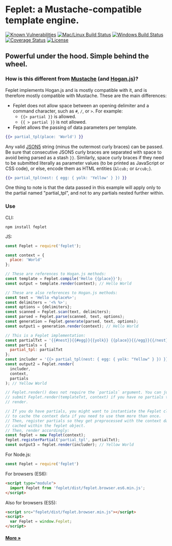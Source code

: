 # Feplet: a Mustache-compatible template engine.

[![Known Vulnerabilities][snyk-image]][snyk-url]
[![Mac/Linux Build Status][travis-image]][travis-url]
[![Windows Build Status][appveyor-image]][appveyor-url]
[![Coverage Status][coveralls-image]][coveralls-url]
[![License][license-image]][license-url]

## Powerful under the hood. Simple behind the wheel.

### How is this different from <a href="https://mustache.github.io/mustache.5.html" target="_blank">Mustache</a> (and <a href="https://github.com/twitter/hogan.js#readme" target="_blank">Hogan.js</a>)?

Feplet implements Hogan.js and is mostly compatible with it, and is therefore 
mostly compatible with Mustache. These are the main differences:

* Feplet does not allow space between an opening delimiter and a command 
  character, such as `#`, `/`, or `>`. For example:
  * `{{> partial }}` is allowed.
  * `{{ > partial }}` is not allowed.
* Feplet allows the passing of data parameters per template.

```handlebars
{{> partial_tpl(place: 'World') }}
```

Any valid <a href="http://json5.org" target="_blank">JSON5</a> string (minus the 
outermost curly braces) can be passed. Be sure that consecutive JSON5 curly 
braces are separated with space to avoid being parsed as a stash `}}`. Similarly, 
space curly braces if they need to be submitted literally as parameter values 
(to be printed as JavaScript or CSS code), or else, encode them as HTML entities 
(`&lcub;` or `&rcub;`).

```handlebars
{{> partial_tpl(nest: { egg: { yolk: 'Yellow' } }) }}
```

One thing to note is that the data passed in this example will apply only to the 
partial named "partial\_tpl", and not to any partials nested further within.

### Use

CLI:

```shell
npm install feplet
```

JS:

```javascript
const Feplet = require('feplet');

const context = {
  place: 'World'
};

// These are references to Hogan.js methods:
const template = Feplet.compile('Hello {{place}}');
const output = template.render(context); // Hello World

// These are also references to Hogan.js methods:
const text = 'Hello <%place%>';
const delimiters = '<% %>';
const options = {delimiters};
const scanned = Feplet.scan(text, delimiters);
const parsed = Feplet.parse(scanned, text, options);
const generation = Feplet.generate(parsed, text, options);
const output1 = generation.render(context); // Hello World

// This is a Feplet implementation:
const partialTxt = '{{#nest}}{{#egg}}{{yolk}} {{place}}{{/egg}}{{/nest}}';
const partials = {
  partial_tpl: partialTxt
};
const includer = '{{> partial_tpl(nest: { egg: { yolk: "Yellow" } }) }}';
const output2 = Feplet.render(
  includer,
  context,
  partials
); // Yellow World

// Feplet.render() does not require the `partials` argument. You can just
// submit Feplet.render(templateTxt, context) if you have no partials to
// render.

// If you do have partials, you might want to instantiate the Feplet class
// to cache the context data if you need to use them more than once.
// Then, register partials so they get preprocessed with the context data
// cached within the feplet object.
// Then, render accordingly:
const feplet = new Feplet(context);
feplet.registerPartial('partial_tpl', partialTxt);
const output3 = feplet.render(includer); // Yellow World
```

For Node.js:

```javascript
const Feplet = require('feplet')
```

For browsers (ES6):

```html
<script type="module">
  import Feplet from 'feplet/dist/feplet.browser.es6.min.js';
</script>
```

Also for browsers (ES5):

```html
<script src="feplet/dist/feplet.browser.min.js"></script>
<script>
  var Feplet = window.Feplet;
</script>
```

<h4><a href="https://github.com/electric-eloquence/feplet/blob/master/ABOUT.md">More &raquo;</a></h4>

[snyk-image]: https://snyk.io/test/github/electric-eloquence/feplet/master/badge.svg
[snyk-url]: https://snyk.io/test/github/electric-eloquence/feplet/master

[travis-image]: https://img.shields.io/travis/electric-eloquence/feplet/master.svg?label=mac%20%26%20linux
[travis-url]: https://travis-ci.org/electric-eloquence/feplet

[appveyor-image]: https://img.shields.io/appveyor/ci/e2tha-e/feplet/master.svg?label=windows
[appveyor-url]: https://ci.appveyor.com/project/e2tha-e/feplet

[coveralls-image]: https://img.shields.io/coveralls/electric-eloquence/feplet/master.svg
[coveralls-url]: https://coveralls.io/r/electric-eloquence/feplet

[license-image]: https://img.shields.io/github/license/electric-eloquence/feplet.svg
[license-url]: https://raw.githubusercontent.com/electric-eloquence/feplet/master/LICENSE
